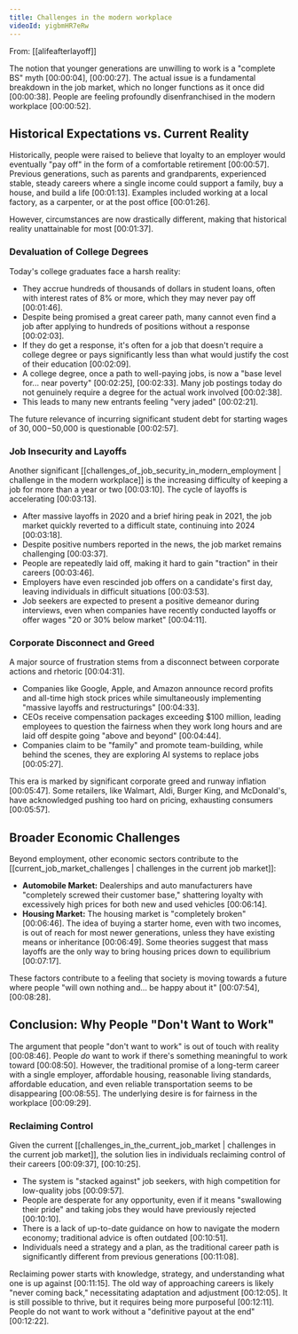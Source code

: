 ```yaml
---
title: Challenges in the modern workplace
videoId: yigbmHR7eRw
---
```


From: [[alifeafterlayoff]] <br/> 

The notion that younger generations are unwilling to work is a "complete BS" myth <a class="yt-timestamp" data-t="00:00:04">[00:00:04]</a>, <a class="yt-timestamp" data-t="00:00:27">[00:00:27]</a>. The actual issue is a fundamental breakdown in the job market, which no longer functions as it once did <a class="yt-timestamp" data-t="00:00:38">[00:00:38]</a>. People are feeling profoundly disenfranchised in the modern workplace <a class="yt-timestamp" data-t="00:00:52">[00:00:52]</a>.

## Historical Expectations vs. Current Reality

Historically, people were raised to believe that loyalty to an employer would eventually "pay off" in the form of a comfortable retirement <a class="yt-timestamp" data-t="00:00:57">[00:00:57]</a>. Previous generations, such as parents and grandparents, experienced stable, steady careers where a single income could support a family, buy a house, and build a life <a class="yt-timestamp" data-t="00:01:13">[00:01:13]</a>. Examples included working at a local factory, as a carpenter, or at the post office <a class="yt-timestamp" data-t="00:01:26">[00:01:26]</a>.

However, circumstances are now drastically different, making that historical reality unattainable for most <a class="yt-timestamp" data-t="00:01:37">[00:01:37]</a>.

### Devaluation of College Degrees

Today's college graduates face a harsh reality:
*   They accrue hundreds of thousands of dollars in student loans, often with interest rates of 8% or more, which they may never pay off <a class="yt-timestamp" data-t="00:01:46">[00:01:46]</a>.
*   Despite being promised a great career path, many cannot even find a job after applying to hundreds of positions without a response <a class="yt-timestamp" data-t="00:02:03">[00:02:03]</a>.
*   If they do get a response, it's often for a job that doesn't require a college degree or pays significantly less than what would justify the cost of their education <a class="yt-timestamp" data-t="00:02:09">[00:02:09]</a>.
*   A college degree, once a path to well-paying jobs, is now a "base level for... near poverty" <a class="yt-timestamp" data-t="00:02:25">[00:02:25]</a>, <a class="yt-timestamp" data-t="00:02:33">[00:02:33]</a>. Many job postings today do not genuinely require a degree for the actual work involved <a class="yt-timestamp" data-t="00:02:38">[00:02:38]</a>.
*   This leads to many new entrants feeling "very jaded" <a class="yt-timestamp" data-t="00:02:21">[00:02:21]</a>.

The future relevance of incurring significant student debt for starting wages of $30,000-$50,000 is questionable <a class="yt-timestamp" data-t="00:02:57">[00:02:57]</a>.

### Job Insecurity and Layoffs

Another significant [[challenges_of_job_security_in_modern_employment | challenge in the modern workplace]] is the increasing difficulty of keeping a job for more than a year or two <a class="yt-timestamp" data-t="00:03:10">[00:03:10]</a>. The cycle of layoffs is accelerating <a class="yt-timestamp" data-t="00:03:13">[00:03:13]</a>.
*   After massive layoffs in 2020 and a brief hiring peak in 2021, the job market quickly reverted to a difficult state, continuing into 2024 <a class="yt-timestamp" data-t="00:03:18">[00:03:18]</a>.
*   Despite positive numbers reported in the news, the job market remains challenging <a class="yt-timestamp" data-t="00:03:37">[00:03:37]</a>.
*   People are repeatedly laid off, making it hard to gain "traction" in their careers <a class="yt-timestamp" data-t="00:03:46">[00:03:46]</a>.
*   Employers have even rescinded job offers on a candidate's first day, leaving individuals in difficult situations <a class="yt-timestamp" data-t="00:03:53">[00:03:53]</a>.
*   Job seekers are expected to present a positive demeanor during interviews, even when companies have recently conducted layoffs or offer wages "20 or 30% below market" <a class="yt-timestamp" data-t="00:04:11">[00:04:11]</a>.

### Corporate Disconnect and Greed

A major source of frustration stems from a disconnect between corporate actions and rhetoric <a class="yt-timestamp" data-t="00:04:31">[00:04:31]</a>.
*   Companies like Google, Apple, and Amazon announce record profits and all-time high stock prices while simultaneously implementing "massive layoffs and restructurings" <a class="yt-timestamp" data-t="00:04:33">[00:04:33]</a>.
*   CEOs receive compensation packages exceeding $100 million, leading employees to question the fairness when they work long hours and are laid off despite going "above and beyond" <a class="yt-timestamp" data-t="00:04:44">[00:04:44]</a>.
*   Companies claim to be "family" and promote team-building, while behind the scenes, they are exploring AI systems to replace jobs <a class="yt-timestamp" data-t="00:05:27">[00:05:27]</a>.

This era is marked by significant corporate greed and runway inflation <a class="yt-timestamp" data-t="00:05:47">[00:05:47]</a>. Some retailers, like Walmart, Aldi, Burger King, and McDonald's, have acknowledged pushing too hard on pricing, exhausting consumers <a class="yt-timestamp" data-t="00:05:57">[00:05:57]</a>.

## Broader Economic Challenges

Beyond employment, other economic sectors contribute to the [[current_job_market_challenges | challenges in the current job market]]:
*   **Automobile Market:** Dealerships and auto manufacturers have "completely screwed their customer base," shattering loyalty with excessively high prices for both new and used vehicles <a class="yt-timestamp" data-t="00:06:14">[00:06:14]</a>.
*   **Housing Market:** The housing market is "completely broken" <a class="yt-timestamp" data-t="00:06:46">[00:06:46]</a>. The idea of buying a starter home, even with two incomes, is out of reach for most newer generations, unless they have existing means or inheritance <a class="yt-timestamp" data-t="00:06:49">[00:06:49]</a>. Some theories suggest that mass layoffs are the only way to bring housing prices down to equilibrium <a class="yt-timestamp" data-t="00:07:17">[00:07:17]</a>.

These factors contribute to a feeling that society is moving towards a future where people "will own nothing and... be happy about it" <a class="yt-timestamp" data-t="00:07:54">[00:07:54]</a>, <a class="yt-timestamp" data-t="00:08:28">[00:08:28]</a>.

## Conclusion: Why People "Don't Want to Work"

The argument that people "don't want to work" is out of touch with reality <a class="yt-timestamp" data-t="00:08:46">[00:08:46]</a>.
People *do* want to work if there's something meaningful to work toward <a class="yt-timestamp" data-t="00:08:50">[00:08:50]</a>. However, the traditional promise of a long-term career with a single employer, affordable housing, reasonable living standards, affordable education, and even reliable transportation seems to be disappearing <a class="yt-timestamp" data-t="00:08:55">[00:08:55]</a>. The underlying desire is for fairness in the workplace <a class="yt-timestamp" data-t="00:09:29">[00:09:29]</a>.

### Reclaiming Control

Given the current [[challenges_in_the_current_job_market | challenges in the current job market]], the solution lies in individuals reclaiming control of their careers <a class="yt-timestamp" data-t="00:09:37">[00:09:37]</a>, <a class="yt-timestamp" data-t="00:10:25">[00:10:25]</a>.
*   The system is "stacked against" job seekers, with high competition for low-quality jobs <a class="yt-timestamp" data-t="00:09:57">[00:09:57]</a>.
*   People are desperate for any opportunity, even if it means "swallowing their pride" and taking jobs they would have previously rejected <a class="yt-timestamp" data-t="00:10:10">[00:10:10]</a>.
*   There is a lack of up-to-date guidance on how to navigate the modern economy; traditional advice is often outdated <a class="yt-timestamp" data-t="00:10:51">[00:10:51]</a>.
*   Individuals need a strategy and a plan, as the traditional career path is significantly different from previous generations <a class="yt-timestamp" data-t="00:11:08">[00:11:08]</a>.

Reclaiming power starts with knowledge, strategy, and understanding what one is up against <a class="yt-timestamp" data-t="00:11:15">[00:11:15]</a>. The old way of approaching careers is likely "never coming back," necessitating adaptation and adjustment <a class="yt-timestamp" data-t="00:12:05">[00:12:05]</a>. It is still possible to thrive, but it requires being more purposeful <a class="yt-timestamp" data-t="00:12:11">[00:12:11]</a>. People do not want to work without a "definitive payout at the end" <a class="yt-timestamp" data-t="00:12:22">[00:12:22]</a>.